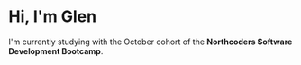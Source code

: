 # Hi, I'm Glen

I'm currently studying with the October cohort of the **Northcoders Software Development Bootcamp**.

<!---
gcpearse/gcpearse is a ✨ special ✨ repository because its `README.md` (this file) appears on your GitHub profile.
You can click the Preview link to take a look at your changes.
--->

